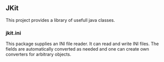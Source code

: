 ## JKit ##

This project provides a library of usefull java classes.

### jkit.ini ###

This package supplies an INI file reader.
It can read and write INI files. The fields
are automatically converted as needed and
one can create own converters for arbitrary
objects.

